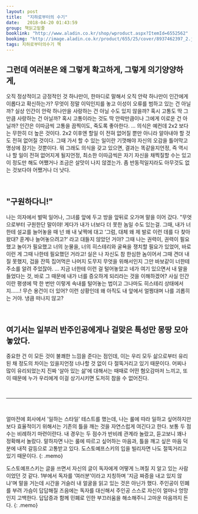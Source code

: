 ```yaml
---
layout: post
title:  "지하로부터의 수기"
date:   2018-04-20 01:43:59
group: 책읽고밑줄
booklink: "http://www.aladin.co.kr/shop/wproduct.aspx?ItemId=6552562"
bookimg: "http://image.aladin.co.kr/product/655/25/cover/8937462397_2.jpg"
tags: 지하로부터의수기 책
---
```


## 그런데 여러분은 왜 그렇게 확고하게, 그렇게 의기양양하게, 

오직 정상적이고 긍정적인 것 하나만이, 한마디로 말해서 오직 안락 하나만이 인간에게 이롭다고 확신하는가? 무엇이 정말 이익인지를 놓고 이성이 오류를 범하고 있는 건 아닐까? 실상 인간이 안락 하나만을 사랑하는 건 아닐 수도 있지 않을까? 혹시 고통도 딱 그만큼 사랑하는 건 아닐까? 혹시 고통이라는 것도 딱 안락만큼이나 그에게 이로운 건 아닐까? 인간은 이따금씩 고통을 끔찍이도, 죽도록 좋아한다. ... 의식은 예컨데 2x2 보다는 무한히 더 높은 것이다. 2x2 이후엔 할일 이 전혀 없어질 뿐만 아니라 알아내야 할 것도 전혀 없어질 것이다. 그때 가서 할 수 있는 일이란 기껏해야 자신의 오감을 틀어막고 명상에 잠기는 것뿐이다. 뭐 그래도 의식을 갖고 있으면, 결과는 똑같을지언정, 즉 역시나 할 일이 전혀 없어지게 될지언정, 최소한 이따금씩은 자기 자신을 채찍질할 수는 있고 이 정도만 해도 어쨌거나 조금은 살맛이 나지 않겠는가. 좀 반동적일지라도 아무것도 없는 것보다야 어쨌거나 더 낫다. 

<br/>

## "구원하다니!" 

나는 의자에서 벌떡 일어나, 그녀를 앞에 두고 방을 앞뒤로 오가며 말을 이어 갔다. "무엇으로부터 구원한단 말이야! 게다가 내가 너보다 더 못한 놈일 수도 있는걸. 그때, 내가 너한테 설교를 늘어놓을 때 넌 왜 내 낯짝에 대고 ‘그럼, 대체 왜 제 발로 이런 데를 다 찾아왔대? 훈계나 늘어놓으려고?’ 라고 대들지 않았던 거야? 그때 나는 권력이, 권력이 필요했고 놀이가 필요했고 너의 눈물을, 너의 히스테리와 굴욕을 쟁치할 필요가 있었어, 바로 이런 게 그때 나한테 필요했던 거라고! 실은 나 자신도 참 한심한 놈이어서 그때 견뎌 내질 못했지, 겁을 잔뜩 집어먹은 나머지 도무지 무엇을 위해서인지 그만 바보같이 너한테 주소를 알려 주었잖아. ... 지금 너한테 이런 걸 털어놓았고 네가 여기 있으면서 내 말을 들었다는 것, 바로 그 때문에 내가 너를 증오하게 되리라는 것을 이해하겠어? 사실 인간이란 평생에 딱 한 번만 이렇게 속내를 털어놓는 법이고 그나마도 히스테리 상태에서지......! 무슨 용건이 더 있어? 이런 상황인데 왜 아직도 내 앞에서 얼쩡대며 나를 괴롭히는 거야. 냉큼 떠나지 않고?

<br/>

## 여기서는 일부러 반주인공에게나 걸맞은 특성만 몽땅 모아 놓았다. 

중요한 건 이 모든 것이 불쾌한 느낌을 준다는 점인데, 이는 우리 모두 삶으로부터 유리된 채 정도의 차이는 있을지언정 너나할 것 없이 다 절뚝거리고 있기 때문이다. 어찌나 많이 유리되었는지 진짜 ‘살아 있는 삶’에 대해서는 때때로 어떤 혐오감마저 느끼고, 또 이 때문에 누가 우리에게 이걸 상기시키면 도저히 참을 수 없어진다. 

<br/>

*****

<br/>

얼마전에 회사에서 '일하는 스타일’ 테스트를 했는데, 나는 룰에 따라 일하고 싶어하지만 보다 효율적이기 위해서는 기존의 틀을 깨는 것을 자연스럽게 여긴다고 한다. 보통 두 점수는 비례하기 마련이란다. 내 경우는 두 점수가 반비례 관계라 놀랐고, 듣고보니 꽤나 정확해서 놀랐다. 말하자면 나는 룰에 따르고 싶어하는 마음과, 틀을 깨고 싶은 마음 덕분에 내적 갈등으로 고통받고 있다. 도스토예프스키의 입을 빌리자면 나도 절뚝거리고 있기 때문이다.
{: .memo}

도스토예프스키는 글을 쓰면서 자신의 글이 독자에게 어떻게 느껴질 지 알고 있는 사람이었던 것 같다. 1부에서 독자를 ‘여러분'이라고 지칭하며 '지금 짜증을 내고 있지 않냐'며 말을 거는데 시간을 거슬러 내 얼굴을 읽고 있는 것은 아닌가 했다. 주인공이 민폐를 부려 가슴이 답답해질 즈음에는 독자를 대신해서 주인공 스스로 자신이 얼마나 엉망인지 고백한다. 답답증과 함께 민폐로 인한 부끄러움을 해소해주니 고마운 마음까지 든다. 
{: .memo}

<br/>

